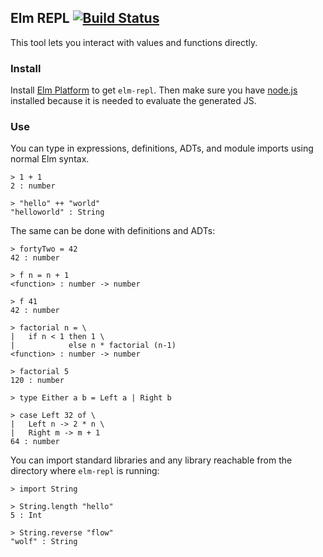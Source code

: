 ## Elm REPL [![Build Status](https://travis-ci.org/elm-lang/elm-repl.svg?branch=master)](https://travis-ci.org/elm-lang/elm-repl)

This tool lets you interact with values and functions directly.

### Install

Install [Elm Platform][platform] to get `elm-repl`. Then make sure you have
[node.js](http://nodejs.org/download/) installed because it is needed to
evaluate the generated JS.

[platform]: https://github.com/elm-lang/elm-platform#elm-platform

### Use

You can type in expressions, definitions, ADTs, and module imports
using normal Elm syntax. 

```
> 1 + 1
2 : number

> "hello" ++ "world"
"helloworld" : String
```

The same can be done with definitions and ADTs:

```
> fortyTwo = 42
42 : number

> f n = n + 1
<function> : number -> number

> f 41
42 : number

> factorial n = \
|   if n < 1 then 1 \
|            else n * factorial (n-1)
<function> : number -> number

> factorial 5   
120 : number

> type Either a b = Left a | Right b

> case Left 32 of \
|   Left n -> 2 * n \
|   Right m -> m + 1
64 : number
```

You can import standard libraries and any library
reachable from the directory where `elm-repl` is running:

```
> import String

> String.length "hello"
5 : Int

> String.reverse "flow"
"wolf" : String
```
